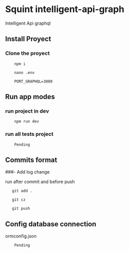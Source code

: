 # Squint intelligent-api-graph

Intelligent Api graphql

## Install Proyect
### Clone the proyect 
```
    npm i
```
```
    nano .env
```
```
    PORT_GRAPHQL=3000
```

## Run app modes

### run project in dev

```
    npm run dev
```


### run all tests project 

```
    Pending
```

## Commits format

###- Add log change

run after commit and before push
```
   git add .

   git cz

   git push
```

## Config database connection

ormconfig.json
```
    Pending
```
